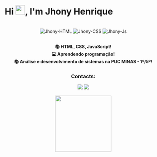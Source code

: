 <div align="center"><h1 align="left">Hi <img src="https://raw.githubusercontent.com/kaueMarques/kaueMarques/master/hi.gif" height="30px">, I'm Jhony Henrique</h1></div>

<div align="center">
   <div style="display: inline_block"><br>
  <img align="center" alt="Jhony-HTML" src="https://img.shields.io/badge/HTML5-E34F26?style=for-the-badge&logo=html5&logoColor=white">
  <img align="center" alt="Jhony-CSS" src="https://img.shields.io/badge/CSS3-1572B6?style=for-the-badge&logo=css3&logoColor=white">
  <img align="center" alt="Jhony-Js" src="https://img.shields.io/badge/JavaScript-F7DF1E?style=for-the-badge&logo=javascript&logoColor=black">
</div>

<br>

**📚 HTML, CSS, JavaScript!**
<br>
**💻 Aprendendo programação!**
<br>
**📚 Análise e desenvolvimento de sistemas na PUC MINAS - 1º/5º!**


### Contacts:
 <div> 
  <a href = "mailto:jhonyhnrique@gmail.com"><img src="https://img.shields.io/badge/-Gmail-%23333?style=for-the-badge&logo=gmail&logoColor=white" target="_blank"></a>
  <a href="https://www.linkedin.com/in/jhony-silva-b68ab5254/" target="_blank"><img src="https://img.shields.io/badge/-LinkedIn-%230077B5?style=for-the-badge&logo=linkedin&logoColor=white" target="_blank"></a> 
</div>
<br>

<div align="center">
  <a href="https://github.com/Jhony9885">
  <img height="180em" src="https://github-readme-stats.vercel.app/api/top-langs/?username=Jhony9885&layout=compact&langs_count=7&theme=github_dark"/>
</div>
</div>
